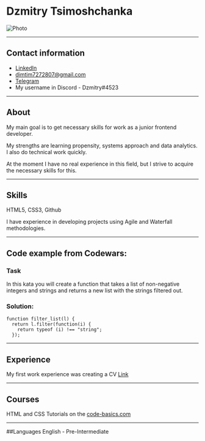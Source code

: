 # Dzmitry Tsimoshchanka
![Photo](Avatar.jpg)
***
## Contact information
* [LinkedIn](https://www.linkedin.com/in/dzmitry-tsimoshchanka-b80a3a1bb/)
* <dimtim7272807@gmail.com> 
* [Telegram](https://t.me/DzmitryTsim) 
* My username in Discord - Dzmitry#4523
***
## About
My main goal is to get necessary skills for work as a junior frontend developer.

My strengths are learning propensity, systems approach and data analytics. I also do technical work quickly.

At the moment I have no real experience in this field, but I strive to acquire the necessary skills for this.
***
## Skills
HTML5, CSS3, Github

I have experience in developing projects using Agile and Waterfall methodologies.
***
## Code example from Codewars:
### Task

In this kata you will create a function that takes a list of non-negative integers and strings and returns a new list with the strings filtered out.

### Solution:
```
function filter_list(l) {
  return l.filter(function(i) {
    return typeof (i) !== "string";
  });

```
***
## Experience
My first work experience was creating a CV [Link](Link)
***
## Courses
HTML and CSS Tutorials on the [code-basics.com](https://ru.code-basics.com/) 
***
##Languages
English - Pre-Intermediate